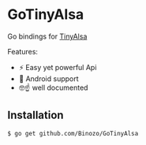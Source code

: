 # GoTinyAlsa

Go bindings for [TinyAlsa](https://github.com/tinyalsa/tinyalsa)

Features:
- ⚡ Easy yet powerful Api
- 📱 Android support
- 🤓☝️ well documented

## Installation
```
$ go get github.com/Binozo/GoTinyAlsa
```